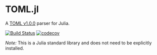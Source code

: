 # TOML.jl

A [TOML v1.0.0](https://github.com/toml-lang/toml) parser for Julia.

[![Build Status](https://travis-ci.org/KristofferC/TOML.jl.svg?branch=master)](https://travis-ci.org/KristofferC/TOML.jl)
[![codecov](https://codecov.io/gh/KristofferC/TOML.jl/branch/master/graph/badge.svg)](https://codecov.io/gh/KristofferC/TOML.jl)

*Note:*  This is a Julia standard library and does not need to be explicitly installed.
